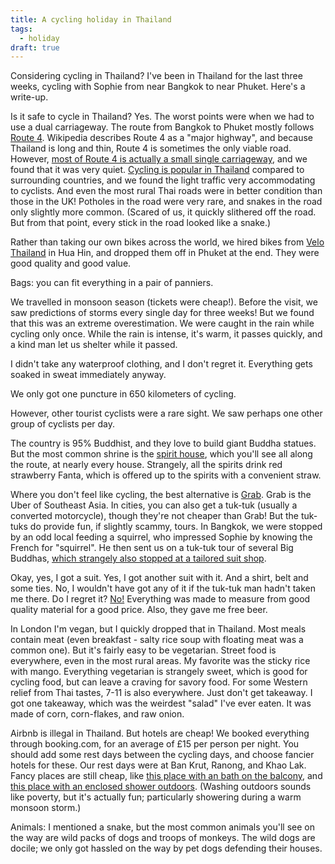 ```yaml
---
title: A cycling holiday in Thailand
tags:
  - holiday
draft: true
---
```


Considering cycling in Thailand?
I've been in Thailand for the last three weeks,
cycling with Sophie from near Bangkok to near Phuket.
Here's a write-up.

Is it safe to cycle in Thailand?
Yes.
The worst points were 
when we had to use a dual carriageway.
The route from Bangkok to Phuket
mostly follows [Route 4](https://en.wikipedia.org/wiki/Phet_Kasem_Road).
Wikipedia describes Route 4 as a "major highway",
and because Thailand is long and thin,
Route 4 is sometimes the only viable road.
However,
[most of Route 4 is actually a small single carriageway](https://www.google.co.uk/maps/@9.6976737,98.5745294,3a,75y,191.37h,71.24t/data=!3m6!1e1!3m4!1sqv3tPbYtlqNiYEsqodYG7A!2e0!7i13312!8i6656),
and we found that it was very quiet.
[Cycling is popular in Thailand](https://www.strava.com/heatmap#4.01/99.78005/18.03350/hot/ride)
compared to  surrounding countries,
and we found the light traffic very accommodating to cyclists.
And even the most rural Thai roads
were in better condition than those in the UK!
Potholes in the road were very rare,
and snakes in the road only slightly more common.
(Scared of us, it quickly slithered off the road.
But from that point, 
every stick in the road looked like a snake.)

Rather than taking our own bikes across the world,
we hired bikes from [Velo Thailand](https://www.velothailand.com/) in Hua Hin,
and dropped them off in Phuket at the end.
They were good quality and good value.

Bags:
you can fit everything in a pair of panniers.

We travelled in monsoon season
(tickets were cheap!).
Before the visit,
we saw predictions of storms every single day for three weeks!
But we found that this was an extreme overestimation.
We were caught in the rain while cycling only once.
While the rain is intense,
it's warm, it passes quickly,
and a kind man let us shelter while it passed.

I didn't take any waterproof clothing,
and I don't regret it.
Everything gets soaked in sweat immediately anyway.

We only got one puncture in 650 kilometers of cycling.

However, other tourist cyclists were a rare sight.
We saw perhaps one other group of cyclists per day.

The country is 95% Buddhist,
and they love to build giant Buddha statues.
But the most common shrine is the [spirit house](https://en.wikipedia.org/wiki/Spirit_house),
which you'll see all along the route, at nearly every house.
Strangely,
all the spirits drink red strawberry Fanta,
which is offered up to the spirits with a convenient straw.

Where you don't feel like cycling,
the best alternative is [Grab](https://www.grab.com/).
Grab is the Uber of Southeast Asia.
In cities, you can also get a tuk-tuk
(usually a converted motorcycle),
though they're not cheaper than Grab!
But the tuk-tuks do provide fun, if slightly scammy, tours.
In Bangkok, we were stopped by an odd local feeding a squirrel,
who impressed Sophie by knowing the French for "squirrel".
He then sent us on a tuk-tuk tour of several Big Buddhas,
[which strangely also stopped at a tailored suit shop](https://onemileatatime.com/all-tuk-tuks-lead-to-the-tailor-shop/).

Okay, yes, I got a suit.
Yes, I got another suit with it.
And a shirt, belt and some ties.
No, I wouldn't have got any of it if the tuk-tuk man hadn't taken me there.
Do I regret it?
[No!](https://goo.gl/maps/C51grh2XGVX9335E7)
Everything was made to measure from good quality material for a good price.
Also, they gave me free beer.

In London I'm vegan,
but I quickly dropped that in Thailand.
Most meals contain meat (even breakfast - salty rice soup with floating meat was a common one).
But it's fairly easy to be vegetarian.
Street food is everywhere,
even in the most rural areas.
My favorite was the sticky rice with mango.
Everything vegetarian is strangely sweet,
which is good for cycling food,
but can leave a craving for savory food.
For some Western relief from Thai tastes,
7-11 is also everywhere.
Just don't get takeaway.
I got one takeaway, 
which was the weirdest "salad" I've ever eaten.
It was made of corn, corn-flakes, and raw onion.

Airbnb is illegal in Thailand.
But hotels are cheap!
We booked everything through booking.com,
for an average of £15 per person per night.
You should add some rest days between the cycling days,
and choose fancier hotels for these.
Our rest days were at Ban Krut, Ranong, and Khao Lak.
Fancy places are still cheap,
like [this place with an bath on the balcony](https://www.booking.com/hotel/th/la-vela-khao-lak.en-gb.html),
and [this place with an enclosed shower outdoors](https://www.booking.com/hotel/th/elixir-resort-koh-yao.en-gb.html).
(Washing outdoors sounds like poverty,
but it's actually fun;
particularly showering during a warm monsoon storm.)

Animals:
I mentioned a snake,
but the most common animals you'll see on the way 
are wild packs of dogs 
and troops of monkeys.
The wild dogs are docile;
we only got hassled on the way by pet dogs defending their houses.
